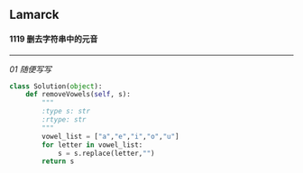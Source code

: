 ## Lamarck &nbsp; &nbsp; &nbsp;
#### 1119  删去字符串中的元音
---


*01  随便写写*
```python
class Solution(object):
    def removeVowels(self, s):
        """
        :type s: str
        :rtype: str
        """
        vowel_list = ["a","e","i","o","u"]
        for letter in vowel_list:
            s = s.replace(letter,"")
        return s
```